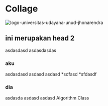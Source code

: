 # Collage

![logo-universitas-udayana-unud-jhonarendra](https://user-images.githubusercontent.com/108977710/232302054-54b1a614-e06b-4f25-83fc-d2c180eaf9fa.png)


## ini merupakan head 2
asdasdasd
  asdasdasdas
### aku
  asdasdasd
  asdasd
  asdasd
  *sdfasd
  *sfdasdf
 ### dia
  asdasda
  asdasd
  asdasd
  Algorithm Class
 
